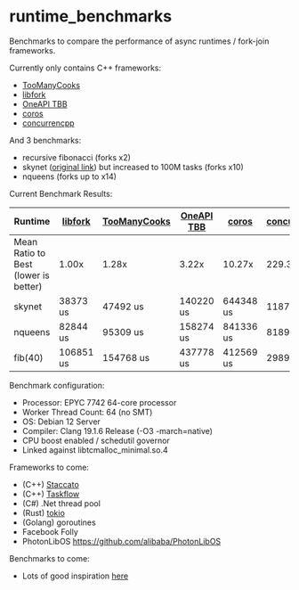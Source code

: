 # runtime_benchmarks
Benchmarks to compare the performance of async runtimes / fork-join frameworks.

Currently only contains C++ frameworks:
- [TooManyCooks](https://github.com/tzcnt/TooManyCooks)
- [libfork](https://github.com/ConorWilliams/libfork)
- [OneAPI TBB](https://www.intel.com/content/www/us/en/developer/tools/oneapi/onetbb.html)
- [coros](https://github.com/mtmucha/coros)
- [concurrencpp](https://github.com/David-Haim/concurrencpp)

And 3 benchmarks:
- recursive fibonacci (forks x2)
- skynet ([original link](https://github.com/atemerev/skynet)) but increased to 100M tasks (forks x10)
- nqueens (forks up to x14)

Current Benchmark Results:

| Runtime | [libfork](https://github.com/ConorWilliams/libfork) | [TooManyCooks](https://github.com/tzcnt/TooManyCooks) | [OneAPI TBB](https://www.intel.com/content/www/us/en/developer/tools/oneapi/onetbb.html) | [coros](https://github.com/mtmucha/coros) | [concurrencpp](https://github.com/David-Haim/concurrencpp) |
| --- | --- | --- | --- | --- | --- |
| Mean Ratio to Best<br>(lower is better) | 1.00x | 1.28x | 3.22x | 10.27x | 229.39x |
| skynet | 38373 us | 47492 us | 140220 us | 644348 us | 11877421 us |
| nqueens | 82844 us | 95309 us | 158274 us | 841336 us | 8189625 us |
| fib(40) | 106851 us | 154768 us | 437778 us | 412569 us | 29894700 us |

Benchmark configuration:
- Processor: EPYC 7742 64-core processor
- Worker Thread Count: 64 (no SMT)
- OS: Debian 12 Server
- Compiler: Clang 19.1.6 Release (-O3 -march=native)
- CPU boost enabled / schedutil governor
- Linked against libtcmalloc_minimal.so.4

Frameworks to come:
- (C++) [Staccato](https://github.com/rkuchumov/staccato)
- (C++) [Taskflow](https://github.com/taskflow/taskflow)
- (C#) .Net thread pool
- (Rust) [tokio](https://github.com/tokio-rs/tokio)
- (Golang) goroutines
- Facebook Folly
- PhotonLibOS https://github.com/alibaba/PhotonLibOS

Benchmarks to come:
- Lots of good inspiration [here](https://github.com/ConorWilliams/libfork/tree/main/bench/source)
